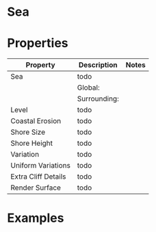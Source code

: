 # Sea


# Properties


| Property | Description | Notes | 
| -------- | ----------- | ----- |
| Sea | todo | |
| | Global: <desc> | |
| | Surrounding: <desc> | |
| Level | todo | |
| Coastal Erosion | todo | |
| Shore Size | todo | |
| Shore Height | todo | |
| Variation | todo | |
| Uniform Variations | todo | |
| Extra Cliff Details | todo | |
| Render Surface | todo | |




# Examples
